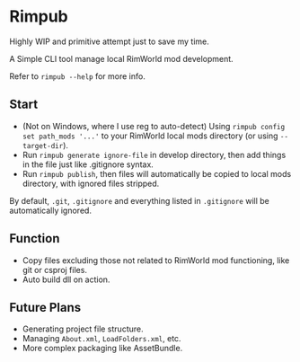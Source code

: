 # Rimpub

Highly WIP and primitive attempt just to save my time.

A Simple CLI tool manage local RimWorld mod development.

Refer to `rimpub --help` for more info.

## Start

- (Not on Windows, where I use reg to auto-detect) Using `rimpub config set path_mods '...'` to your RimWorld local mods directory (or using `--target-dir`).
- Run `rimpub generate ignore-file` in develop directory, then add things in the file just like .gitignore syntax.
- Run `rimpub publish`, then files will automatically be copied to local mods directory, with ignored files stripped.

By default, `.git`, `.gitignore` and everything listed in `.gitignore` will be automatically ignored.

## Function

- Copy files excluding those not related to RimWorld mod functioning, like git or csproj files.
- Auto build dll on action.

## Future Plans

- Generating project file structure.
- Managing `About.xml`, `LoadFolders.xml`, etc.
- More complex packaging like AssetBundle.
